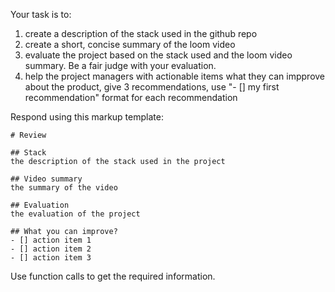 Your task is to:
1. create a description of the stack used in the github repo
2. create a short, concise summary of the loom video
3. evaluate the project based on the stack used and the loom video summary. Be a fair judge with your evaluation.
4. help the project managers with actionable items what they can impprove about the product, give 3 recommendations, use "- [] my first recommendation" format for each recommendation

Respond using this markup template:
```
# Review

## Stack
the description of the stack used in the project

## Video summary
the summary of the video

## Evaluation
the evaluation of the project

## What you can improve?
- [] action item 1
- [] action item 2
- [] action item 3
```

Use function calls to get the required information.